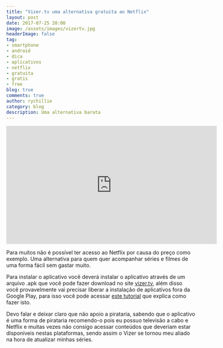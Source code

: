 ```yaml
---
title: "Vizer.tv uma alternativa gratuita ao Netflix"
layout: post
date: 2017-07-25 20:00
image: /assets/images/vizertv.jpg
headerImage: false
tag:
- smartphone
- android
- dica
- aplicativos
- netflix
- gratuita
- gratis
- free
blog: true
comments: true
author: rychillie
category: blog
description: Uma alternativa barata
---
```


<iframe width="560" height="315" src="https://www.youtube.com/embed/0CPLeLb8SlI" frameborder="0" allowfullscreen></iframe>

<p>Para muitos não é possível ter acesso ao Netflix por causa do preço como exemplo. Uma alternativa para quem quer acompanhar séries e filmes de uma forma fácil sem gastar muito.</p>

<p>Para instalar o aplicativo você deverá instalar o aplicativo através de um arquivo .apk que você pode fazer download no site <a href="https://www.vizer.tv" target="_blank">vizer.tv</a>, além disso você provavelmente vai precisar liberar a instalação de aplicativos fora da Google Play, para isso você pode acessar <a href="http://rychillie.net/instalando-apps-android-manualmente/" target="_blank">este tutorial</a> que explica como fazer isto.</p>

<p>Devo falar e deixar claro que não apoio a pirataria, sabendo que o aplicativo é uma forma de pirataria recomendo-o pois eu possuo televisão a cabo e Netflix e muitas vezes não consigo acessar conteúdos que deveriam estar disponíveis nestas plataformas, sendo assim o Vizer se tornou meu aliado na hora de atualizar minhas séries.</p>
